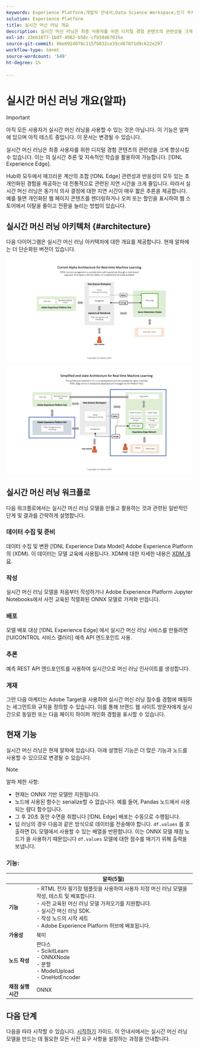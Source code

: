 ```yaml
---
keywords: Experience Platform;개발자 안내서;Data Science Workspace;인기 주제;실시간 머신 러닝;
solution: Experience Platform
title: 실시간 머신 러닝 개요
description: 실시간 머신 러닝은 최종 사용자를 위한 디지털 경험 콘텐츠의 관련성을 크게 향상시킬 수 있습니다. 이는 Experience Edge에서 실시간 추론 및 지속적인 학습을 활용하여 가능합니다.
exl-id: 23eb1877-1bdf-4982-b58c-cfb58467035a
source-git-commit: 86e6924078c115fb032ce39cd678f1d9c622e297
workflow-type: tm+mt
source-wordcount: '549'
ht-degree: 1%

---
```


# 실시간 머신 러닝 개요(알파)

>[!IMPORTANT]
>
>아직 모든 사용자가 실시간 머신 러닝을 사용할 수 있는 것은 아닙니다. 이 기능은 알파에 있으며 아직 테스트 중입니다. 이 문서는 변경될 수 있습니다.

실시간 머신 러닝은 최종 사용자를 위한 디지털 경험 콘텐츠의 관련성을 크게 향상시킬 수 있습니다. 이는 의 실시간 추론 및 지속적인 학습을 활용하여 가능합니다. [!DNL Experience Edge].

Hub와 모두에서 매끄러운 계산의 조합 [!DNL Edge] 관련성과 반응성이 모두 있는 초 개인화된 경험을 제공하는 데 전통적으로 관련된 지연 시간을 크게 줄입니다. 따라서 실시간 머신 러닝은 동기식 의사 결정에 대한 지연 시간이 매우 짧은 추론을 제공합니다. 예를 들면 개인화된 웹 페이지 콘텐츠를 렌더링하거나 오퍼 또는 할인을 표시하여 웹 스토어에서 이탈을 줄이고 전환을 늘리는 방법이 있습니다.

## 실시간 머신 러닝 아키텍처 {#architecture}

다음 다이어그램은 실시간 머신 러닝 아키텍처에 대한 개요를 제공합니다. 현재 알파에는 더 단순화된 버전이 있습니다.

![알파 아치](../images/rtml/alpha-arch.png)

![간소화된 개요](../images/rtml/end-to-end-arch.png)

## 실시간 머신 러닝 워크플로

다음 워크플로에서는 실시간 머신 러닝 모델을 만들고 활용하는 것과 관련된 일반적인 단계 및 결과를 간략하게 설명합니다.

### 데이터 수집 및 준비

데이터 수집 및 변환 [!DNL Experience Data Model] Adobe Experience Platform의 (XDM). 이 데이터는 모델 교육에 사용됩니다. XDM에 대한 자세한 내용은 [XDM 개요](../../xdm/home.md).

### 작성

실시간 머신 러닝 모델을 처음부터 작성하거나 Adobe Experience Platform Jupyter Notebooks에서 사전 교육된 직렬화된 ONNX 모델로 가져와 만듭니다.

### 배포

모델 배포 대상 [!DNL Experience Edge] 에서 실시간 머신 러닝 서비스를 만들려면 [!UICONTROL 서비스 갤러리] 예측 API 엔드포인트 사용.

### 추론

예측 REST API 엔드포인트를 사용하여 실시간으로 머신 러닝 인사이트를 생성합니다.

### 게재

그런 다음 마케터는 Adobe Target을 사용하여 실시간 머신 러닝 점수를 경험에 매핑하는 세그먼트와 규칙을 정의할 수 있습니다. 이를 통해 브랜드 웹 사이트 방문자에게 실시간으로 동일한 또는 다음 페이지 하이퍼 개인화 경험을 표시할 수 있습니다.

## 현재 기능

실시간 머신 러닝은 현재 알파에 있습니다. 아래 설명된 기능은 더 많은 기능과 노드를 사용할 수 있으므로 변경될 수 있습니다.

>[!NOTE]
>
> 알파 제한 사항:
> - 현재는 ONNX 기반 모델만 지원됩니다.
> - 노드에 사용된 함수는 serialize할 수 없습니다. 예를 들어, Pandas 노드에서 사용되는 람다 함수입니다.
> - 그 후 20초 동안 수면을 취합니다 [!DNL Edge] 배포는 수동으로 수행됩니다.
> - 딥 러닝의 경우 다음과 같은 방식으로 데이터를 전송해야 합니다. `df.values` 를 호출하면 DL 모델에서 사용할 수 있는 배열을 반환합니다. 이는 ONNX 모델 채점 노드가 을 사용하기 때문입니다 `df.values` 모델에 대한 점수를 매기기 위해 출력을 보냅니다.



### 기능:

|  | 알파(5월) |
| --- | --- |
| **기능** | - RTML 전자 필기장 템플릿을 사용하여 사용자 지정 머신 러닝 모델을 작성, 테스트 및 배포합니다. <br> - 사전 교육된 머신 러닝 모델 가져오기를 지원합니다. <br> - 실시간 머신 러닝 SDK. <br> - 작성 노드의 시작 세트 <br> - Adobe Experience Platform 허브에 배포됩니다. |
| **가용성** | 북미 |
| **노드 작성** | 판다스 <br> - ScikitLearn <br> - ONNXNode <br> - 분할 <br> - ModelUpload <br> - OneHotEncoder |
| **채점 실행 시간** | ONNX |

## 다음 단계

다음을 따라 시작할 수 있습니다. [시작하기](./getting-started.md) 가이드. 이 안내서에서는 실시간 머신 러닝 모델을 만드는 데 필요한 모든 사전 요구 사항을 설정하는 과정을 안내합니다.
